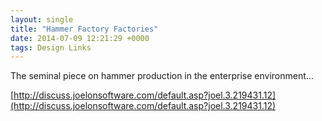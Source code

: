 ```yaml
---
layout: single
title: "Hammer Factory Factories"
date: 2014-07-09 12:21:29 +0000
tags: Design Links
---
```

The seminal piece on hammer production in the enterprise environment… 

[http://discuss.joelonsoftware.com/default.asp?joel.3.219431.12](http://discuss.joelonsoftware.com/default.asp?joel.3.219431.12)


